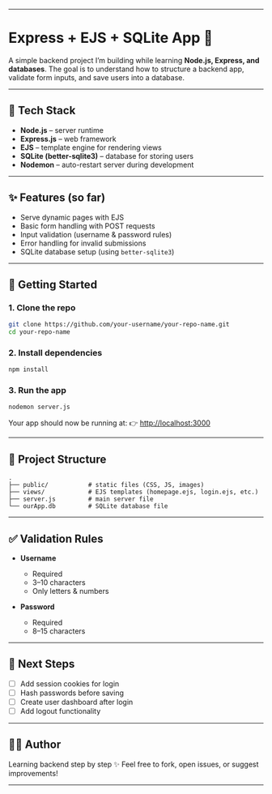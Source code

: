 
---

# Express + EJS + SQLite App 🚀

A simple backend project I’m building while learning **Node.js, Express, and databases**.
The goal is to understand how to structure a backend app, validate form inputs, and save users into a database.

---

## 🔧 Tech Stack

* **Node.js** – server runtime
* **Express.js** – web framework
* **EJS** – template engine for rendering views
* **SQLite (better-sqlite3)** – database for storing users
* **Nodemon** – auto-restart server during development

---

## ✨ Features (so far)

* Serve dynamic pages with EJS
* Basic form handling with POST requests
* Input validation (username & password rules)
* Error handling for invalid submissions
* SQLite database setup (using `better-sqlite3`)

---

## 🚀 Getting Started

### 1. Clone the repo

```bash
git clone https://github.com/your-username/your-repo-name.git
cd your-repo-name
```

### 2. Install dependencies

```bash
npm install
```

### 3. Run the app

```bash
nodemon server.js
```

Your app should now be running at:
👉 [http://localhost:3000](http://localhost:3000)

---

## 📂 Project Structure

```
.
├── public/           # static files (CSS, JS, images)
├── views/            # EJS templates (homepage.ejs, login.ejs, etc.)
├── server.js         # main server file
└── ourApp.db         # SQLite database file
```

---

## ✅ Validation Rules

* **Username**

  * Required
  * 3–10 characters
  * Only letters & numbers

* **Password**

  * Required
  * 8–15 characters

---

## 📌 Next Steps

* [ ] Add session cookies for login
* [ ] Hash passwords before saving
* [ ] Create user dashboard after login
* [ ] Add logout functionality

---

## 🧑‍💻 Author

Learning backend step by step ✨
Feel free to fork, open issues, or suggest improvements!

---

